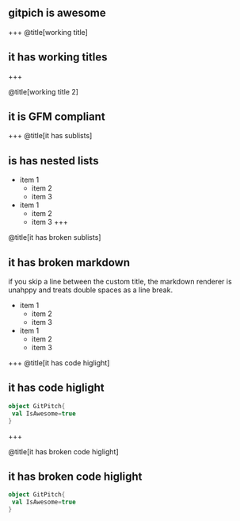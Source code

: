 
## gitpich is awesome

+++
@title[working title]
## it has working titles

+++

@title[working title 2]

## it is GFM compliant

+++
@title[it has sublists]
## is has nested lists

* item 1
  * item 2
  * item 3
* item 1
  * item 2
  * item 3
+++

@title[it has broken sublists]
## it has broken  markdown

if you skip a line between the custom title, the markdown renderer is unahppy and treats double spaces as a line break.

* item 1
  * item 2
  * item 3
* item 1
  * item 2
  * item 3

+++
@title[it has code higlight]
## it has code higlight

```scala
object GitPitch{
 val IsAwesome=true
}
```
+++

@title[it has broken code higlight]
## it has broken code higlight

```scala
object GitPitch{
 val IsAwesome=true
}
```